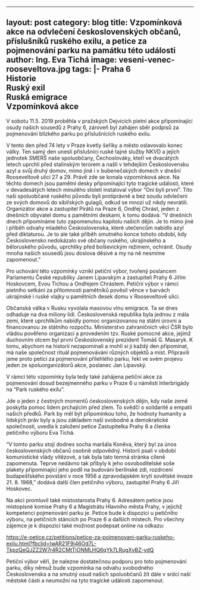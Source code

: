---
layout: post
category: blog
title: Vzpomínková akce na odvlečení československých občanů, příslušníků ruského exilu, a petice za pojmenování parku na památku této události
author: Ing. Eva Tichá
image: veseni-venec-rooseveltova.jpg
tags: |-
  Praha 6	
  Historie	
  Ruský exil	
  Ruská emigrace	
  Vzpomínková akce 
 ---

 
V sobotu 11.5. 2019 proběhla v pražských Dejvicích pietní akce připomínající osudy našich sousedů z Prahy 6, zároveň byl zahájen sběr podpisů za pojmenování blízkého parku po příslušnících ruského exilu.

V tento den před 74 lety v Praze kvetly šeříky a město oslavovalo konec války. Ten samý den unesli příslušníci ruské tajné služby NKVD a jejích  jednotek SMERŠ naše spoluobčany, Čechoslováky, kteří ve dvacátých letech uprchli před stalinským terorem a našli v tehdejším Československu azyl a svůj druhý domov, mimo jiné i v bubenečských domech v dnešní Rooseveltově ulici 27 a 29. Právě zde se konala vzpomínková akce.  Na těchto domech jsou pamětní desky připomínající tyto tragické události, které v devadesátých letech minulého století instaloval výbor “Oni byli první”. Tito naši spoluobčané ruského původu byli protiprávně a bez soudu odvlečeni ze svých domovů do sibiřských gulagů, odkud se mnozí už nikdy nevrátili. Organizátor akce a zastupitel Pirátů na Praze 6, Ondřej Chrást, jeden z dnešních obyvatel domu s pamětními deskami, k tomu dodává: “V dnešních dnech připomínáme tuto zapomenutou kapitolu našich dějin. Je to mimo jiné i příběh odvahy mladého Československa, které utečencům nabídlo azyl před diktaturou. Je to ale také příběh smutného konce tohoto období, kdy Československo nedokázalo své občany ruského, ukrajinského a běloruského původu, uprchlíky před bolševickým režimem, ochránit. Osudy mnoha našich sousedů jsou doslova děsivé a my na ně nesmíme zapomenout.”

Pro uchování této vzpomínky vznikl petiční výbor, tvořený poslancem Parlamentu České republiky Janem Lipavským a zastupiteli Prahy 6 Jiřím Hoskovcem, Evou Tichou a Ondřejem Chrástem. Petiční výbor v rámci pietního setkání za přítomnosti pamětníků pověsil věnce v barvách ukrajinské i ruské vlajky u pamětních desek domu v Rooseveltově ulici.

Občanská válka v Rusku vyvolala masovou vlnu emigrace. Ta se dnes odhaduje na dva miliony lidí. Československá republika byla jednou z mála zemí, které uprchlíkům nabídly pomoc organizovanou na státní úrovni a financovanou ze státního rozpočtu. Ministerstvo zahraničních věcí ČSR bylo vládou pověřeno organizací a provedením tzv. Ruské pomocné akce, jejímž duchovním otcem byl první Československý prezident Tomáš G. Masaryk. K tomu, abychom na historii nezapomínali a mohli si ji každý den připomínat, má naše společnost rituál pojmenovávání různých objektů a míst. Připravili jsme proto petici za pojmenování přilehlého parku, řekl ve svém projevu jeden ze spoluorganizátorů akce, poslanec Jan Lipavský.

V rámci této vzpomínky byla tedy také zahájena petiční akce za pojmenování dosud bezejmenného parku v Praze 6 u náměstí Interbrigády na “Park ruského exilu”.

Jde o jeden z čestných momentů ćeskoslovenských dějin, kdy naše země poskytla pomoc lidem prchajícím před zlem. To svědčí o solidaritě a empatii našich předků. Park by měl být připomínkou toho, že hodnoty humanity a lidských práv byly a jsou základem naší svobodné a demokratické společnosti, uvedla k založení petice Zastupitelka Prahy 6 a členka petičního výboru Eva Tichá. 

“V tomto parku stojí dodnes socha maršála Koněva, který byl za únos československých občanů osobně odpovědný. Historii psali v období komunistické vlády vítězové, a tak byla tato temná stránka cíleně zapomenuta. Teprve nedávno tak přibyly k jeho osvoboditelské soše plakety připomínající jeho podíl na budování berlínské zdi, rozdrcení budapešťského povstání v roce 1956 a zpravodajském krytí sovětské invaze 21. 8. 1968,” dodává další člen petičního výboru, zastupitel Prahy 6 Jiří Hoskovec.

Na akci promluvil také místostarosta Prahy 6. Adresátem petice jsou místopisné komise Prahy 6 a Magistrátu Hlavního města Prahy, v jejichž kompetenci pojmenování parku je. Petice bude k dispozici u petičního výboru, na petičních stáncích po Praze 6 a dalších místech. Pro všechny zájemce je k dispozici také možnost podepsat online na odkazu: 


https://e-petice.cz/petitions/petice-za-pojmenovani-parku-ruskeho-exilu.html?fbclid=IwAR21F9j46Od7L-TkpzQeQJZZ2W7r4R2CMtTjONMLHQ6qYk7LRugXvBZ-ydQ

Petiční výbor věří, že nalezne dostatečnou podporu pro toto pojmenování parku, díky němuž bude vzpomínka na odvahu svobodného Československa a na smutný osud našich spoluobčanů žít dále v srdci naší městské části a neumožní na tyto tragické události zapomenout. 
